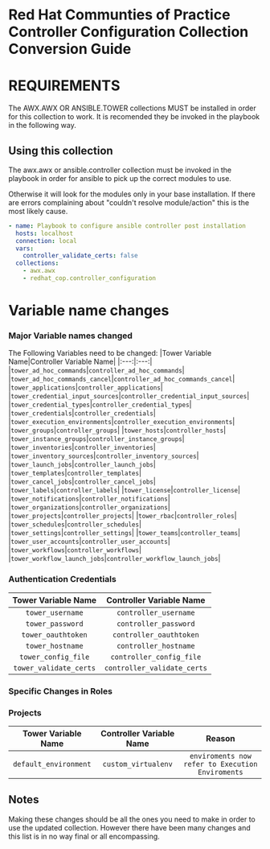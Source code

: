# Red Hat Communties of Practice Controller Configuration Collection Conversion Guide

# REQUIREMENTS
The AWX.AWX OR ANSIBLE.TOWER collections MUST be installed in order for this collection to work. It is recomended they be invoked in the playbook in the following way.

## Using this collection
The awx.awx or ansible.controller collection must be invoked in the playbook in order for ansible to pick up the correct modules to use.

Otherwise it will look for the modules only in your base installation. If there are errors complaining about "couldn't resolve module/action" this is the most likely cause.

```yaml
- name: Playbook to configure ansible controller post installation
  hosts: localhost
  connection: local
  vars:
    controller_validate_certs: false
  collections:
    - awx.awx
    - redhat_cop.controller_configuration
```

# Variable name changes

### Major Variable names changed
The Following Variables need to be changed:
|Tower Variable Name|Controller Variable Name|
|:---:|:---:|
|`tower_ad_hoc_commands`|`controller_ad_hoc_commands`|
|`tower_ad_hoc_commands_cancel`|`controller_ad_hoc_commands_cancel`|
|`tower_applications`|`controller_applications`|
|`tower_credential_input_sources`|`controller_credential_input_sources`|
|`tower_credential_types`|`controller_credential_types`|
|`tower_credentials`|`controller_credentials`|
|`tower_execution_environments`|`controller_execution_environments`|
|`tower_groups`|`controller_groups`|
|`tower_hosts`|`controller_hosts`|
|`tower_instance_groups`|`controller_instance_groups`|
|`tower_inventories`|`controller_inventories`|
|`tower_inventory_sources`|`controller_inventory_sources`|
|`tower_launch_jobs`|`controller_launch_jobs`|
|`tower_templates`|`controller_templates`|
|`tower_cancel_jobs`|`controller_cancel_jobs`|
|`tower_labels`|`controller_labels`|
|`tower_license`|`controller_license`|
|`tower_notifications`|`controller_notifications`|
|`tower_organizations`|`controller_organizations`|
|`tower_projects`|`controller_projects`|
|`tower_rbac`|`controller_roles`|
|`tower_schedules`|`controller_schedules`|
|`tower_settings`|`controller_settings`|
|`tower_teams`|`controller_teams`|
|`tower_user_accounts`|`controller_user_accounts`|
|`tower_workflows`|`controller_workflows`|
|`tower_workflow_launch_jobs`|`controller_workflow_launch_jobs`|

### Authentication Credentials
|Tower Variable Name|Controller Variable Name|
|:---:|:---:|
|`tower_username`|`controller_username`|
|`tower_password`|`controller_password`|
|`tower_oauthtoken`|`controller_oauthtoken`|
|`tower_hostname`|`controller_hostname`|
|`tower_config_file`|`controller_config_file`|
|`tower_validate_certs`|`controller_validate_certs`|

### Specific Changes in Roles

### Projects
|Tower Variable Name|Controller Variable Name|Reason|
|:---:|:---:|:---:|
|`default_environment`|`custom_virtualenv`|`enviroments now refer to Execution Enviroments`|

## Notes
Making these changes should be all the ones you need to make in order to use the updated collection.
However there have been many changes and this list is in no way final or all encompassing.
